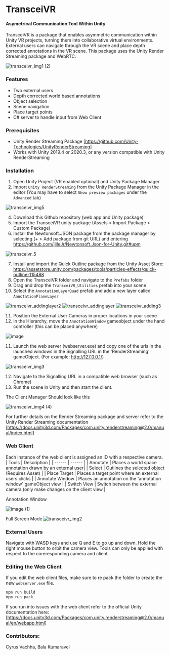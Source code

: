 # TransceiVR
#### Asymetrical Communication Tool Within Unity

TransceiVR is a package that enables asymmetric communication within Unity VR projects, turning them into collaborative virtual environments. External users can navigate through the VR scene and place depth corrected annotations in the VR scene. This package uses the Unity Render Streaming package and WebRTC.

![transceivr_img1 (2)](https://user-images.githubusercontent.com/9502341/131243243-2a1be295-65d0-48ed-b7ca-6a49558b6d96.PNG)

### Features
- Two external users
- Depth corrected world based annotations
- Object selection
- Scene navigation
- Place target points
- C# server to handle input from Web Client

### Prerequisites
- Unity Render Streaming Package [https://github.com/Unity-Technologies/UnityRenderStreaming]
- Works with Unity 2019.4 or 2020.3, or any version compatible with Unity RenderStreaming

### Installation
1. Open Unity Project (VR enabled optional) and Unity Package Manager
2. Import `Unity RenderStreaming` from the Unity Package Manager in the editor (You may have to select `Show preview packages` under the `Advanced` tab)

![transceivr_img5](https://user-images.githubusercontent.com/9502341/131243448-799565a8-d048-4679-add6-c0be932fe980.PNG)

4. Download this Github repository (web app and Unity package)
5. Import the TransceiVR unity package (Assets > Import Package > Custom Package)
6. Install the Newtonsoft.JSON package from the package manager by selecting (+ > Add package from git URL) and entering https://github.com/jilleJr/Newtonsoft.Json-for-Unity.git#upm 

![transceivr_5](https://user-images.githubusercontent.com/9502341/132085611-f005a379-607f-4c91-9393-348e15f8fba1.PNG)

7. Install and import the Quick Outline package from the Unity Asset Store: https://assetstore.unity.com/packages/tools/particles-effects/quick-outline-115488
8. Open the TransceiVR folder and navigate to the `Prefabs` folder
9. Drag and drop the `TransceiVR_Utilities` prefab into your scene
10. Select the `AnnotationLayerQuad` prefab and add a new layer called `AnnotationPlaneLayer`

![transceivr_addinglayer2](https://user-images.githubusercontent.com/9502341/132088310-17e00238-ab32-4de2-82cb-5499cc9287bd.PNG)
![transceivr_addinglayer](https://user-images.githubusercontent.com/9502341/132088315-dd979767-e2ad-42dc-b78c-92bfc929af94.PNG)
![transceivr_adding3](https://user-images.githubusercontent.com/9502341/132088317-878ffafd-33d7-44d1-9521-bf59c328fd34.PNG)

11. Position the External User Cameras in proper locations in your scene
12. In the Hierarchy, move the `AnnotationWindow` gameobject under the hand controller (this can be placed anywhere)

![image](https://user-images.githubusercontent.com/9502341/131243486-ea85b241-ec1f-4a83-b1fb-c4a73ec5599a.png)

11. Launch the web server (webserver.exe) and copy one of the urls in the launched windows in the Signalling URL in the 'RenderStreaming' gameObject. (For example: http://127.0.0.1/)

![transceivr_img3](https://user-images.githubusercontent.com/9502341/131243397-ca8b6054-414c-4d41-8e0b-37f28b422b0e.PNG)

12. Navigate to the Signalling URL in a compatible web browser (such as Chrome)
13. Run the scene in Unity and then start the client.

The Client Manager Should look like this

![transceivr_img4 (4)](https://user-images.githubusercontent.com/9502341/131243554-1b59e903-1e58-4ddc-9f77-20cc9e658e36.PNG)

For further details on the Render Streaming package and server refer to the Unity Render Streaming documentation [https://docs.unity3d.com/Packages/com.unity.renderstreaming@2.0/manual/index.html]

### Web Client
Each instance of the web client is assigned an ID with a respective camera.
| Tools | Description |
| ------ | ------ |
| Annotate |  Places a world space annotation drawn by an external user|
| Select | Outlines the selected object (Requires Asset) |
| Place Target | Places a target point where an external users clicks |
| Annotate Window | Places an annotation on the 'annotation window' gameObject view |
| Switch View | Switch between the external camera (only make changes on the client view |

Annotation Window

![image (1)](https://user-images.githubusercontent.com/9502341/131244440-110ff797-cd1f-465a-afc4-b9528442851a.png)

Full Screen Mode
![transceivr_img2](https://user-images.githubusercontent.com/9502341/131243039-8b470266-a6e0-43af-b5b9-42cc44be460f.PNG)

### External Users
Navigate with WASD keys and use Q and E to go up and down. Hold the right mouse button to orbit the camera view. Tools can only be applied with respect to the coreresponding camera and client.

### Editing the Web Client
If you edit the web client files, make sure to re pack the folder to create the new `webserver.exe` file.
```sh
npm run build
npm run pack
```
If you run into issues with the web client refer to the official Unity documentation here: [https://docs.unity3d.com/Packages/com.unity.renderstreaming@2.0/manual/en/webapp.html]
### Contributors:
Cyrus Vachha, Bala Kumaravel
